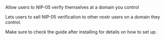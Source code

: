 Allow users to NIP-05 verify themselves at a domain you control

Lets users to sell NIP-05 verification to other nostr users on a domain they control.

Make sure to check the guide after installing for details on how to set up.
